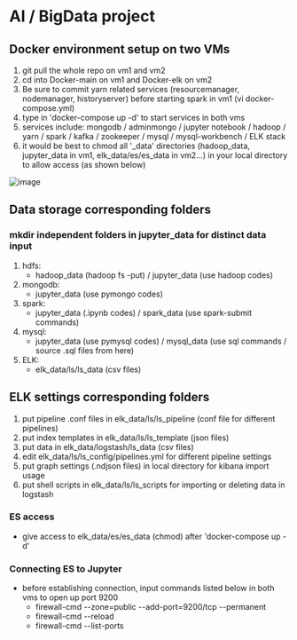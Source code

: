 # AI / BigData project

## Docker environment setup on two VMs

1. git pull the whole repo on vm1 and vm2
2. cd into Docker-main on vm1 and Docker-elk on vm2 
3. Be sure to commit yarn related services (resourcemanager, nodemanager, historyserver) before starting spark in vm1 (vi docker-compose.yml)
3. type in 'docker-compose up -d' to start services in both vms
4. services include:
   mongodb / adminmongo / jupyter notebook / hadoop / yarn / spark / kafka / zookeeper / mysql / mysql-workbench / ELK stack
5. it would be best to chmod all '\_data' directories (hadoop_data, jupyter_data in vm1, elk_data/es/es_data in vm2...) in your local directory to allow access (as shown below)

![image](https://github.com/Tony921138/Project-2020-summer/blob/master/Permit.gif)

## Data storage corresponding folders
### mkdir independent folders in jupyter_data for distinct data input
1. hdfs:
   - hadoop_data (hadoop fs -put) / jupyter_data (use hadoop codes)
2. mongodb:
   - jupyter_data (use pymongo codes)
3. spark:
   - jupyter_data (.ipynb codes) / spark_data (use spark-submit commands)
4. mysql:
   - jupyter_data (use pymysql codes) / mysql_data (use sql commands / source .sql files from here)
5. ELK:
   - elk_data/ls/ls_data (csv files)

## ELK settings corresponding folders
1. put pipeline .conf files in elk_data/ls/ls_pipeline (conf file for different pipelines)
2. put index templates in elk_data/ls/ls_template (json files)
3. put data in elk_data/logstash/ls_data (csv files)
4. edit elk_data/ls/ls_config/pipelines.yml for different pipeline settings
5. put graph settings (.ndjson files) in local directory for kibana import usage
6. put shell scripts in elk_data/ls/ls_scripts for importing or deleting data in logstash

### ES access
- give access to elk_data/es/es_data (chmod) after 'docker-compose up -d'

### Connecting ES to Jupyter
- before establishing connection, input commands listed below in both vms to open up port 9200
  - firewall-cmd --zone=public --add-port=9200/tcp --permanent
  - firewall-cmd --reload
  - firewall-cmd --list-ports
